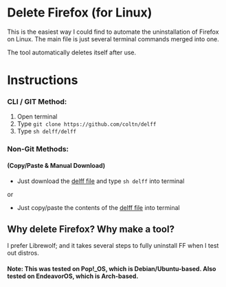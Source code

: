 # Delete Firefox (for Linux)

This is the easiest way I could find to automate the uninstallation of Firefox on Linux.
The main file is just several terminal commands merged into one.

The tool automatically deletes itself after use.

# Instructions

### CLI / GIT Method:

1. Open terminal
2. Type `git clone https://github.com/coltn/delff`
3. Type `sh delff/delff`

### Non-Git Methods:
#### (Copy/Paste & Manual Download)

* Just download the [delff file](https://github.com/coltn/delff/blob/main/delff "delff") and type `sh delff` into terminal

or

* Just copy/paste the contents of the [delff file](https://github.com/coltn/delff/blob/main/delff "delff") into terminal

## Why delete Firefox? Why make a tool?
I prefer Librewolf; and it takes several steps to fully uninstall FF when I test out distros.

#### Note: This was tested on Pop!\_OS, which is Debian/Ubuntu-based. Also tested on EndeavorOS, which is Arch-based.
